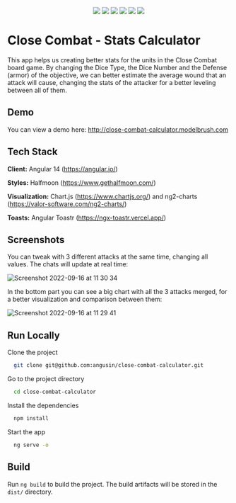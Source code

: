 <p align="center">
<a href=""><img src="https://img.shields.io/badge/angular-%23DD0031.svg?style=for-the-badge&logo=angular&logoColor=white" /></a>
<a href=""><img src="https://img.shields.io/badge/chart.js-F5788D.svg?style=for-the-badge&logo=chart.js&logoColor=white" /></a>
<a href=""><img src="https://img.shields.io/badge/typescript-%23007ACC.svg?style=for-the-badge&logo=typescript&logoColor=white" /></a>
<a href=""><img src="https://img.shields.io/github/package-json/v/angusin/close-combat-calculator?style=for-the-badge" /></a>
<a href=""><img src="https://img.shields.io/github/last-commit/angusin/close-combat-calculator/develop?style=for-the-badge" /></a>
<a href=""><img src="https://img.shields.io/github/repo-size/angusin/close-combat-calculator?style=for-the-badge" /></a>
</p>

# Close Combat - Stats Calculator

This app helps us creating better stats for the units in the Close Combat board game.
By changing the Dice Type, the Dice Number and the Defense (armor) of the objective, we can better estimate the average wound that an attack will cause, changing the stats of the attacker for a better leveling between all of them.

## Demo

You can view a demo here: http://close-combat-calculator.modelbrush.com

## Tech Stack

**Client:** Angular 14 (https://angular.io/)

**Styles:** Halfmoon (https://www.gethalfmoon.com/)

**Visualization:** Chart.js (https://www.chartjs.org/) and ng2-charts (https://valor-software.com/ng2-charts/)

**Toasts:** Angular Toastr (https://ngx-toastr.vercel.app/)

## Screenshots

You can tweak with 3 different attacks at the same time, changing all values. The chats will update at real time:

![Screenshot 2022-09-16 at 11 30 34](https://user-images.githubusercontent.com/8282153/190616161-7bb90fad-56e8-4ba8-867f-47703d74b963.png)

In the bottom part you can see a big chart with all the 3 attacks merged, for a better visualization and comparison between them:

![Screenshot 2022-09-16 at 11 29 41](https://user-images.githubusercontent.com/8282153/190616187-7075e06d-7400-4873-8434-872006437b05.png)

## Run Locally

Clone the project

```bash
  git clone git@github.com:angusin/close-combat-calculator.git
```

Go to the project directory

```bash
  cd close-combat-calculator
```

Install the dependencies

```bash
  npm install
```

Start the app

```bash
  ng serve -o
```

## Build

Run `ng build` to build the project. The build artifacts will be stored in the `dist/` directory.

